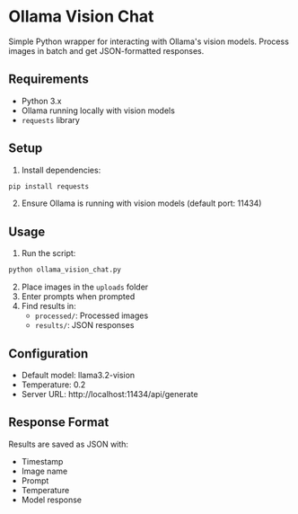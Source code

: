 # Ollama Vision Chat

Simple Python wrapper for interacting with Ollama's vision models. Process images in batch and get JSON-formatted responses.

## Requirements

- Python 3.x
- Ollama running locally with vision models
- `requests` library

## Setup

1. Install dependencies:
```bash
pip install requests
```

2. Ensure Ollama is running with vision models (default port: 11434)

## Usage

1. Run the script:
```bash
python ollama_vision_chat.py
```

2. Place images in the `uploads` folder
3. Enter prompts when prompted
4. Find results in:
   - `processed/`: Processed images
   - `results/`: JSON responses

## Configuration

- Default model: llama3.2-vision
- Temperature: 0.2
- Server URL: http://localhost:11434/api/generate

## Response Format

Results are saved as JSON with:
- Timestamp
- Image name
- Prompt
- Temperature
- Model response